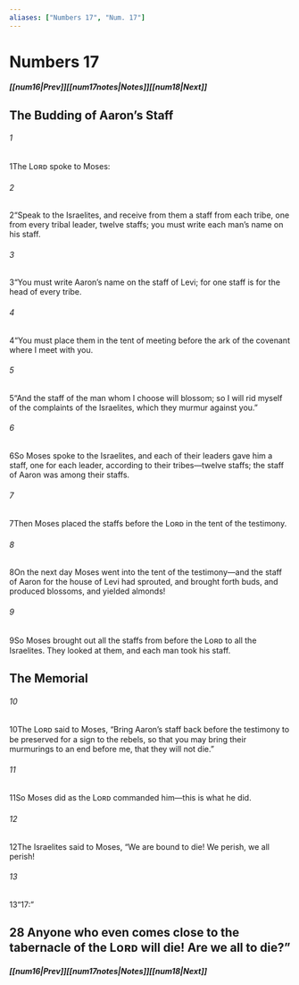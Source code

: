 ```yaml
---
aliases: ["Numbers 17", "Num. 17"]
---
```

# Numbers 17
##### <span class=arrow-left></span>[[num16|Prev]]<span class=navigation-separator></span>[[num17notes|Notes]]<span class=navigation-separator></span>[[num18|Next]]<span class=arrow-right></span>
## The Budding of Aaron’s Staff
###### 1
<span class=verse-first>1</span>The Lᴏʀᴅ spoke to Moses:
###### 2
<span class=verse-body>2</span>“Speak to the Israelites, and receive from them a staff from each tribe, one from every tribal leader, twelve staffs; you must write each man’s name on his staff.
###### 3
<span class=verse-body>3</span>“You must write Aaron’s name on the staff of Levi; for one staff is for the head of every tribe.
###### 4
<span class=verse-body>4</span>“You must place them in the tent of meeting before the ark of the covenant where I meet with you.
###### 5
<span class=verse-body>5</span>“And the staff of the man whom I choose will blossom; so I will rid myself of the complaints of the Israelites, which they murmur against you.”
###### 6
<span class=verse-body>6</span>So Moses spoke to the Israelites, and each of their leaders gave him a staff, one for each leader, according to their tribes—twelve staffs; the staff of Aaron was among their staffs.
###### 7
<span class=verse-body>7</span>Then Moses placed the staffs before the Lᴏʀᴅ in the tent of the testimony.
<div class=paragraph-break></div>

###### 8
<span class=verse-first>8</span>On the next day Moses went into the tent of the testimony—and the staff of Aaron for the house of Levi had sprouted, and brought forth buds, and produced blossoms, and yielded almonds!
###### 9
<span class=verse-body>9</span>So Moses brought out all the staffs from before the Lᴏʀᴅ to all the Israelites. They looked at them, and each man took his staff.
## The Memorial
###### 10
<span class=verse-body>10</span>The Lᴏʀᴅ said to Moses, “Bring Aaron’s staff back before the testimony to be preserved for a sign to the rebels, so that you may bring their murmurings to an end before me, that they will not die.”
###### 11
<span class=verse-body>11</span>So Moses did as the Lᴏʀᴅ commanded him—this is what he did.
<div class=paragraph-break></div>

###### 12
<span class=verse-first>12</span>The Israelites said to Moses, “We are bound to die! We perish, we all perish!
###### 13
<span class=verse-body>13</span>“17:”
## 28 Anyone who even comes close to the tabernacle of the Lᴏʀᴅ will die! Are we all to die?”
##### <span class=arrow-left></span>[[num16|Prev]]<span class=navigation-separator></span>[[num17notes|Notes]]<span class=navigation-separator></span>[[num18|Next]]<span class=arrow-right></span>